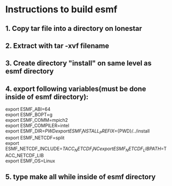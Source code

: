 # Instructions to build esmf
## 1. Copy tar file into a directory on lonestar
## 2. Extract with tar -xvf filename
## 3. Create directory "install" on same level as esmf directory
## 4. export following variables(must be done inside of esmf directory):
export ESMF_ABI=64     
export ESMF_BOPT=g     
export ESMF_COMM=mpich2     
export ESMF_COMPILER=intel     
export ESMF_DIR=${PWD}     
export ESMF_INSTALL_PREFIX=${PWD}/../install     
export ESMF_NETCDF=split     
export ESMF_NETCDF_INCLUDE=$TACC_NETCDF_INC     
export ESMF_NETCDF_LIBPATH=$TACC_NETCDF_LIB     
export ESMF_OS=Linux     
## 5. type make all while inside of esmf directory

